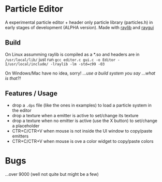 # Particle Editor

A experimental particle editor + header only particle library (particles.h) in early stages of development (ALPHA version).
Made with [raylib](https://github.com/raysan5/raylib) and [raygui](https://github.com/raysan5/raygui)

## Build

On Linux assumming raylib is compiled as a *.so and headers are in `/usr/local/lib/` just run 
`gcc editor.c gui.c -o Editor -I/usr/local/include/ -lraylib -lm -std=c99 -O3`

On Windows/Mac have no idea, sorry!
*...use a build system you say ...what is that?!*

## Features / Usage
- drop a `.dps` file (like the ones in examples) to load a particle system in the editor
- drop a texture when a emitter is active to set/change its texture
- drop a texture when no emitter is active (use the X button) to set/change a placeholder
- CTR+C/CTR+V when mouse is not inside the UI window to copy/paste emitters
- CTR+C/CTR+V when mouse is ove a color widget to copy/paste colors


# Bugs
...over 9000 (well not quite but might be a few)
